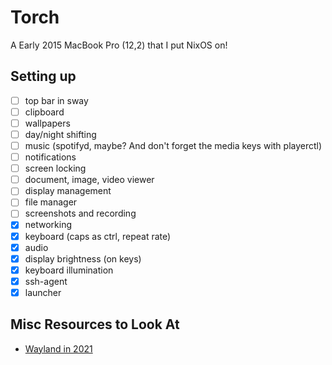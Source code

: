 # Torch

A Early 2015 MacBook Pro (12,2) that I put NixOS on!

## Setting up

- [ ] top bar in sway
- [ ] clipboard
- [ ] wallpapers
- [ ] day/night shifting
- [ ] music (spotifyd, maybe? And don't forget the media keys with playerctl)
- [ ] notifications
- [ ] screen locking
- [ ] document, image, video viewer
- [ ] display management
- [ ] file manager
- [ ] screenshots and recording
- [x] networking
- [x] keyboard (caps as ctrl, repeat rate)
- [x] audio
- [x] display brightness (on keys)
- [x] keyboard illumination
- [x] ssh-agent
- [x] launcher

## Misc Resources to Look At

- [Wayland in 2021](https://shibumi.dev/posts/wayland-in-2021/)
